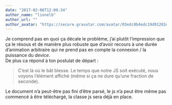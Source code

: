 ```yaml
---
date: "2017-02-06T12:00:34"
author_name: "lionelb"
author_url: ""
author_avatar: "https://secure.gravatar.com/avatar/03edc8b4edc19d91202e69c65c5baeff?s=48&d=mm&r=g"
---
```

Je comprend pas en quoi ça décale le problème, j’ai plutôt l’impression que ça le résous et de manière plus robuste que d’avoir recours à une durée d’animation arbitraire qui ne prend pas en compte la connexion / la puissance du _device_.  
De plus ca répond à ton postulat de départ&nbsp;:

> C’est là où le bât blesse. Le temps que notre JS soit exécuté, nous voyons l’élément affiché (même si ça ne dure qu’une fraction de seconde).

Le document n’a peut-être pas fini d’être parsé, le js n’a peut être même pas commencé à être téléchargé, la classe js sera déjà en place.